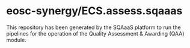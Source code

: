 <!--
SPDX-FileCopyrightText: Copyright contributors to the Software Quality Assurance as a Service (SQAaaS) project <sqaaas@ibergrid.eu>

SPDX-License-Identifier: GPL-3.0-only
-->

# eosc-synergy/ECS.assess.sqaaas
This repository has been generated by the SQAaaS platform to run the pipelines
for the operation of the
Quality Assessment & Awarding (QAA)
module.